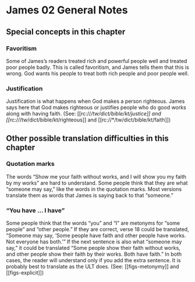 # James 02 General Notes
## Special concepts in this chapter

### Favoritism

Some of James’s readers treated rich and powerful people well and treated poor people badly. This is called favoritism, and James tells them that this is wrong. God wants his people to treat both rich people and poor people well.

### Justification

Justification is what happens when God makes a person righteous. James says here that God makes righteous or justifies people who do good works along with having faith. (See: [[rc://*/tw/dict/bible/kt/justice]] and [[rc://*/tw/dict/bible/kt/righteous]] and [[rc://*/tw/dict/bible/kt/faith]])

## Other possible translation difficulties in this chapter

### Quotation marks

The words “Show me your faith without works, and I will show you my faith by my works” are hard to understand. Some people think that they are what “someone may say,” like the words in the quotation marks. Most versions translate them as words that James is saying back to that “someone.”

### “You have … I have”

Some people think that the words “you” and “I” are metonyms for “some people” and “other people.” If they are correct, verse 18 could be translated, “Someone may say, ‘Some people have faith and other people have works. Not everyone has both.’” If the next sentence is also what “someone may say,” it could be translated “Some people show their faith without works, and other people show their faith by their works. Both have faith.” In both cases, the reader will understand only if you add the extra sentence. It is probably best to translate as the ULT does. (See: [[figs-metonymy]] and [[figs-explicit]])